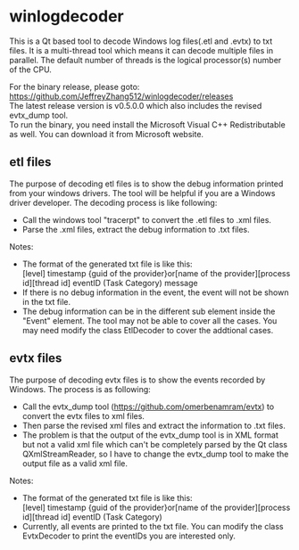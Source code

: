 # winlogdecoder
This is a Qt based tool to decode Windows log files(.etl and .evtx) to txt files. It is a multi-thread tool which means it can decode multiple files in parallel. The default number of threads is the logical processor(s) number of the CPU.  

For the binary release, please goto:  
https://github.com/JeffreyZhang512/winlogdecoder/releases  
The latest release version is v0.5.0.0 which also includes the revised evtx_dump tool.  
To run the binary, you need install the Microsoft Visual C++ Redistributable as well. You can download it from Microsoft website.

## etl files
The purpose of decoding etl files is to show the debug information printed from your windows drivers. The tool will be helpful if you are a Windows driver developer. The decoding process is like following:  
- Call the windows tool "tracerpt" to convert the .etl files to .xml files.
- Parse the .xml files, extract the debug information to .txt files.

Notes:
- The format of the generated txt file is like this:  
  [level]    timestamp    {guid of the provider}or[name of the provider][process id][thread id]    eventID    (Task Category)    message  
- If there is no debug information in the event, the event will not be shown in the txt file.  
- The debug information can be in the different sub element inside the "Event" element. The tool may not be able to cover all the cases. You may need modify the class EtlDecoder to cover the addtional cases.

## evtx files
The purpose of decoding evtx files is to show the events recorded by Windows. The process is as following:
- Call the evtx_dump tool (https://github.com/omerbenamram/evtx) to convert the evtx files to xml files.
- Then parse the revised xml files and extract the information to .txt files.
- The problem is that the output of the evtx_dump tool is in XML format but not a valid xml file which can't be completely parsed by the Qt class QXmlStreamReader, so I have to change the evtx_dump tool to make the output file as a valid xml file.

Notes:
- The format of the generated txt file is like this:  
  [level]    timestamp    {guid of the provider}or[name of the provider][process id][thread id]    eventID    (Task Category)
- Currently, all events are printed to the txt file. You can modify the class EvtxDecoder to print the eventIDs you are interested only.
